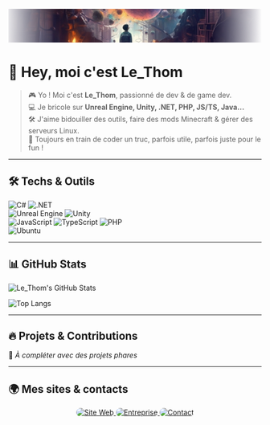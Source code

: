![Banner](https://github.com/Le-Thom/Le-Thom/blob/main/banner_3.png)

# 👋 Hey, moi c'est Le_Thom

> 🎮 Yo ! Moi c'est **Le_Thom**, passionné de dev & de game dev. \
> 💻 Je bricole sur **Unreal Engine, Unity, .NET, PHP, JS/TS, Java...** \
> 🛠️ J'aime bidouiller des outils, faire des mods Minecraft & gérer des serveurs Linux. \
> 🚀 Toujours en train de coder un truc, parfois utile, parfois juste pour le fun !

---

## 🛠️ Techs & Outils

![C#](https://img.shields.io/badge/-C%23-239120?style=for-the-badge&logo=c-sharp&logoColor=white)
![.NET](https://img.shields.io/badge/-.NET-512BD4?style=for-the-badge&logo=dotnet&logoColor=white) \
![Unreal Engine](https://img.shields.io/badge/-Unreal%20Engine-0E1128?style=for-the-badge&logo=unreal-engine&logoColor=white)
![Unity](https://img.shields.io/badge/-Unity-000?style=for-the-badge&logo=unity&logoColor=white) \
![JavaScript](https://img.shields.io/badge/-JavaScript-F7DF1E?style=for-the-badge&logo=javascript&logoColor=black)
![TypeScript](https://img.shields.io/badge/-TypeScript-3178C6?style=for-the-badge&logo=typescript&logoColor=white)
![PHP](https://img.shields.io/badge/-PHP-777BB4?style=for-the-badge&logo=php&logoColor=white) \
![Ubuntu](https://img.shields.io/badge/-Ubuntu-E95420?style=for-the-badge&logo=ubuntu&logoColor=white)

---

## 📊 GitHub Stats

![Le_Thom's GitHub Stats](https://github-readme-stats.vercel.app/api?username=Le-Thom&show_icons=true&theme=tokyonight)

![Top Langs](https://github-readme-stats.vercel.app/api/top-langs/?username=Le-Thom&langs_count=5&layout=compact&theme=tokyonight)

---

## 🔥 Projets & Contributions

🚧 *À compléter avec des projets phares*

---

## 🌍 Mes sites & contacts

<p align="center">
  <a href="https://ton-site.com">
    <img src="https://placehold.co/400x100" alt="Site Web" style="border-radius: 10px;">
  </a>
  <a href="https://ton-entreprise.com">
    <img src="https://placehold.co/400x100" alt="Entreprise" style="border-radius: 10px;">
  </a>
  <a href="https://contact-form.com">
    <img src="https://placehold.co/400x100" alt="Contact" style="border-radius: 10px;">
  </a>
</p>

